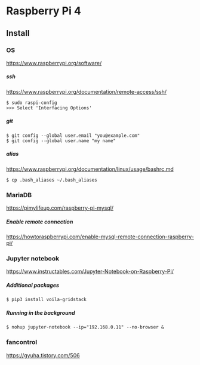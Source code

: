 # Raspberry Pi 4

## Install
### OS
https://www.raspberrypi.org/software/

##### ssh
https://www.raspberrypi.org/documentation/remote-access/ssh/
```
$ sudo raspi-config
>>> Select 'Interfacing Options'
```

##### git
```
$ git config --global user.email "you@example.com"
$ git config --global user.name "my name"
```
##### alias
https://www.raspberrypi.org/documentation/linux/usage/bashrc.md
```
$ cp .bash_aliases ~/.bash_aliases
```

### MariaDB
https://pimylifeup.com/raspberry-pi-mysql/
##### Enable remote connection
https://howtoraspberrypi.com/enable-mysql-remote-connection-raspberry-pi/

### Jupyter notebook
https://www.instructables.com/Jupyter-Notebook-on-Raspberry-Pi/
##### Additional packages
```
$ pip3 install voila-gridstack
```
##### Running in the background
```
$ nohup jupyter-notebook --ip="192.168.0.11" --no-browser &
```

### fancontrol
https://gyuha.tistory.com/506

